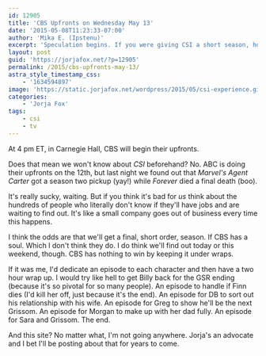 ```yaml
---
id: 12905
title: 'CBS Upfronts on Wednesday May 13'
date: '2015-05-08T11:23:33-07:00'
author: 'Mika E. (Ipstenu)'
excerpt: 'Speculation begins. If you were giving CSI a short season, how would you do it?'
layout: post
guid: 'https://jorjafox.net/?p=12905'
permalink: /2015/cbs-upfronts-may-13/
astra_style_timestamp_css:
    - '1634594897'
image: 'https://static.jorjafox.net/wordpress/2015/05/csi-experience.gif'
categories:
    - 'Jorja Fox'
tags:
    - csi
    - tv
---
```


At 4 pm ET, in Carnegie Hall, CBS will begin their upfronts.

Does that mean we won't know about _CSI_ beforehand? No. ABC is doing their upfronts on the 12th, but last night we found out that _Marvel's Agent Carter_ got a season two pickup (yay!) while _Forever_ died a final death (boo).

It's really sucky, waiting. But if you think it's bad for _us_ think about the hundreds of people who literally don't know if they'll have jobs and are waiting to find out. It's like a small company goes out of business every time this happens.

I think the odds are that we'll get a final, short order, season. If CBS has a soul. Which I don't think they do. I do think we'll find out today or this weekend, though. CBS has nothing to win by keeping it under wraps.

If it was me, I'd dedicate an episode to each character and then have a two hour wrap up. I would try like hell to get Billy back for the GSR ending (because it's so pivotal for so many people). An episode to handle if Finn dies (I'd kill her off, just because it's the end). An episode for DB to sort out his relationship with his wife. An episode for Greg to show he'll be the next Grissom. An episode for Morgan to make up with her dad fully. An episode for Sara and Grissom. The end.

And this site? No matter what, I'm not going anywhere. Jorja's an advocate and I bet I'll be posting about that for years to come.
